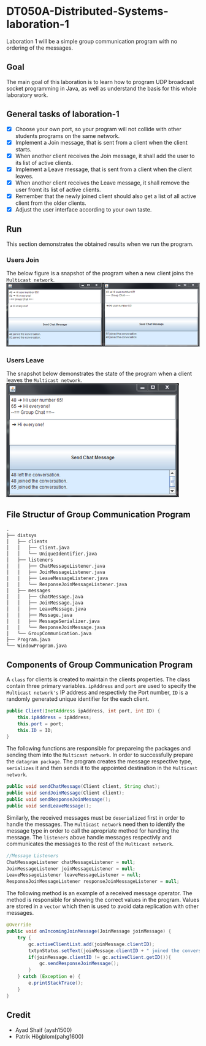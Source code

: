 # DT050A-Distributed-Systems-laboration-1
Laboration 1 will be a simple group communication program with no ordering of the messages.

## Goal
The main goal of this laboration is to learn how to program UDP broadcast socket programming in Java, as well as understand the basis for this whole laboratory work.



## General tasks of laboration-1
- [X] Choose your own port, so your program will not collide with other students programs on the same network.
- [X] Implement a Join message, that is sent from a client when the client starts.
- [X] When another client receives the Join message, it shall add the user to its list of active clients.
- [X] Implement a Leave message, that is sent from a client when the client leaves.
- [X] When another client receives the Leave message, it shall remove the user fromt its list of active clients.
- [X] Remember that the newly joined client should also get a list of all active client from the older clients.
- [X] Adjust the user interface according to your own taste.

## Run
This section demonstrates the obtained results when we run the program.

### Users Join
The below figure is a snapshot of the program when a new client joins the `Multicast network`.
![Users joined](/Images/twoUsers.PNG)

### Users Leave
The snapshot below demonstrates the state of the program when a client leaves the `Multicast network`.
![User left](/Images/userLeft.PNG)

## File Structur of Group Communication Program
```
.
├── distsys
│   ├── clients
│   │   ├── Client.java
│   │   └── UniqueIdentifier.java
│   ├── listeners
│   │   ├── ChatMessageListener.java
│   │   ├── JoinMessageListener.java
│   │   ├── LeaveMessageListener.java
│   │   └── ResponseJoinMessageListener.java
│   ├── messages
│   │   ├── ChatMessage.java
│   │   ├── JoinMessage.java
│   │   ├── LeaveMessage.java
│   │   ├── Message.java
│   │   ├── MessageSerializer.java
│   │   └── ResponseJoinMessage.java
│   └── GroupCommunication.java
├── Program.java
└── WindowProgram.java
```

## Components of Group Communication Program

A `class` for clients is created to maintain the clients properties. The class contain three primary variables. `ipAddress` and `port` are used to specify the `Multicast network's` IP address and respectivly the Port number, `ID` is a randomly generated unique identifier for the each client.

```java
public Client(InetAddress ipAddress, int port, int ID) {
    this.ipAddress = ipAddress;
    this.port = port;
    this.ID = ID;
}
```

The following functions are responsible for prepareing the packages and sending them into the `Multicast network`.
In order to successfully prepare the `datagram package`. The program creates the message respective type, `serializes` it and then sends it to the appointed destination in the `Multicast network`.

```java
public void sendChatMessage(Client client, String chat);
public void sendJoinMessage(Client client);
public void sendResponseJoinMessage();
public void sendLeaveMessage();
```
Similarly, the received messages must be `deserialized` first in order to handle the messages. The `Multicast network` need then to identify the message type in order to call the apropriate method for handling the message. The `listeners` above handle messages respectivly and communicates the messages to the rest of the `Multicast network`.

```java
//Message Listeners
ChatMessageListener chatMessageListener = null;
JoinMessageListener joinMessageListener = null;
LeaveMessageListener leaveMessageListener = null;
ResponseJoinMessageListener responseJoinMessageListener = null;
```
The following method is an example of a received message operator. The method is responsible for showing the correct values in the program. Values are stored in a `vector` which then is used to avoid data replication with other messages.

```java
@Override
public void onIncomingJoinMessage(JoinMessage joinMessage) {
	try {
		gc.activeClientList.add(joinMessage.clientID);
		txtpnStatus.setText(joinMessage.clientID + " joined the conversation." + "\n" + txtpnStatus.getText());
		if(joinMessage.clientID != gc.activeClient.getID()){
			gc.sendResponseJoinMessage();
		}
	} catch (Exception e) {
		e.printStackTrace();
	}
}
```
## Credit
- Ayad Shaif (aysh1500)
- Patrik Högblom(pahg1600)